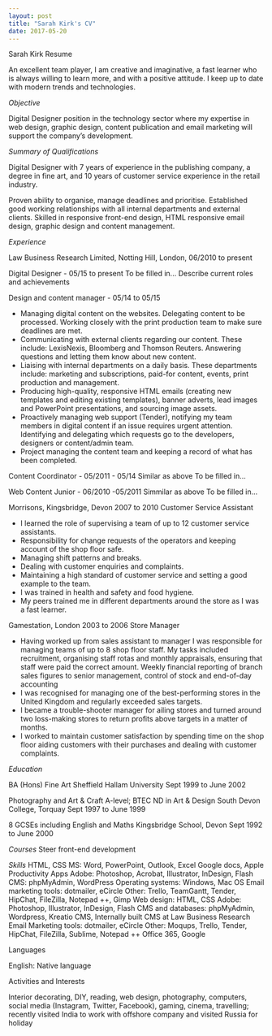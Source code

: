```yaml
---
layout: post
title: "Sarah Kirk's CV"
date: 2017-05-20
---
```


Sarah Kirk Resume

An excellent team player, I am creative and imaginative, a fast learner who is always willing to learn more, and with a positive attitude. I keep up to date with modern trends and technologies.

*Objective*

Digital Designer position in the technology sector where my expertise in web design, graphic design, content publication and email marketing will support the company’s development.

*Summary of Qualifications*

Digital Designer with 7 years of experience in the publishing company, a degree in fine art, and 10 years of customer service experience in the retail industry.

Proven ability to organise, manage deadlines and prioritise.
Established good working relationships with all internal departments and external clients.
Skilled in responsive front-end design, HTML responsive email design, graphic design and content management.

*Experience*

Law Business Research Limited, Notting Hill, London, 06/2010 to present

Digital Designer - 05/15 to present
To be filled in...
Describe current roles and achievements

Design and content manager - 05/14 to 05/15
* Managing digital content on the websites. Delegating content to be processed. Working closely with the print production team to make sure deadlines are met.
* Communicating with external clients regarding our content. These include: LexisNexis, Bloomberg and Thomson Reuters. Answering questions and letting them know about new content. 
* Liaising with internal departments on a daily basis. These departments include: marketing and subscriptions, paid-for content, events, print production and management.
* Producing high-quality, responsive HTML emails (creating new templates and editing existing templates), banner adverts, lead images and PowerPoint presentations, and sourcing image assets.
* Proactively managing web support (Tender), notifying my team members in digital content if an issue requires urgent attention. Identifying and delegating which requests go to the developers, designers or content/admin team.
* Project managing the content team and keeping a record of what has been completed.

Content Coordinator - 05/2011 - 05/14
Similar as above 
To be filled in...

Web Content Junior - 06/2010 -05/2011 
Simmilar as above
To be filled in...


Morrisons, Kingsbridge, Devon	2007 to 2010
Customer Service Assistant
* I learned the role of supervising a team of up to 12 customer service assistants.	
* Responsibility for change requests of the operators and keeping account of the shop floor safe.
* Managing shift patterns and breaks.
* Dealing with customer enquiries and complaints.
* Maintaining a high standard of customer service and setting a good example to the team.
* I was trained in health and safety and food hygiene.
* My peers trained me in different departments around the store as I was a fast learner.

Gamestation, London	2003 to 2006
Store Manager
* Having worked up from sales assistant to manager I was responsible for managing teams of up to 8 shop floor staff. My tasks included recruitment, organising staff rotas and monthly appraisals, ensuring that staff were paid the correct amount. Weekly financial reporting of branch sales figures to senior management, control of stock and end-of-day accounting
* I was recognised for managing one of the best-performing stores in the United Kingdom and regularly exceeded sales targets.
* I became a trouble-shooter manager for ailing stores and turned around two loss-making stores to return profits above targets in a matter of months.
* I worked to maintain customer satisfaction by spending time on the shop floor aiding customers with their purchases and dealing with customer complaints.


*Education*

BA (Hons) Fine Art
Sheffield Hallam University	Sept 1999 to June 2002

Photography and Art & Craft A-level; 
BTEC ND in Art & Design
South Devon College, Torquay	Sept 1997 to June 1999

8 GCSEs including English and Maths 
Kingsbridge School, Devon	Sept 1992 to June 2000

*Courses* 
Steer front-end development 

*Skills*
HTML, CSS
MS: Word, PowerPoint, Outlook, Excel
Google docs, Apple Productivity Apps
Adobe: Photoshop, Acrobat, Illustrator, InDesign, Flash
CMS: phpMyAdmin, WordPress
Operating systems: Windows, Mac OS
Email marketing tools: dotmailer, eCircle
Other: Trello, TeamGantt, Tender, HipChat, FileZilla, Notepad ++, Gimp
Web design: HTML, CSS
Adobe: Photoshop, Illustrator, InDesign, Flash
CMS and databases: phpMyAdmin, Wordpress, Kreatio CMS, Internally built CMS at Law Business Research
Email Marketing tools: dotmailer, eCircle
Other: Moqups, Trello, Tender, HipChat, FileZilla, Sublime, Notepad ++
Office 365, Google 


Languages

English: Native language

Activities and Interests	

Interior decorating, DIY, reading, web design, photography, computers, social media (Instagram, Twitter, Facebook), gaming, cinema, travelling; recently visited India to work with offshore company and visited Russia for holiday

